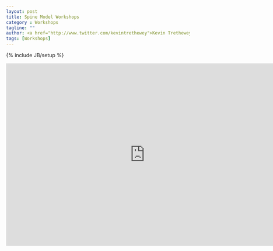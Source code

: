 ```yaml
---
layout: post
title: Spine Model Workshops
category : Workshops
tagline: ""
author: <a href="http://www.twitter.com/kevintrethewey">Kevin Trethewey</a>, <a href="http://www.twitter.com/danieroux">Danie Roux</a>
tags: [Workshops]
---
```

{% include JB/setup %}

<iframe src="https://docs.google.com/forms/d/e/1FAIpQLScyGLO2JLRn-hPsjpShTV4y5BQ1TxvKf1-gUBetjMyeuaRNfA/viewform?embedded=true" width="760" height="500" frameborder="0" marginheight="0" marginwidth="0">Loading...</iframe>

